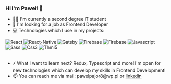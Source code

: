 ### Hi I'm Paweł! 👋

- 🧑‍🎓 I'm currently a second degree IT student
- 💼 I'm looking for a job as Frontend Developer
- 💻 Technologies which I use in my projects:

<div style={display:"flex",flex-direction:"row"}>
<img alt="React" src="https://img.shields.io/badge/React-20232A?style=for-the-badge&logo=react&logoColor=61DAFB" />
<img alt="React-Native" src="https://img.shields.io/badge/React_Native-20232A?style=for-the-badge&logo=react&logoColor=61DAFB" />
<img alt="Gatsby" src="https://img.shields.io/badge/Gatsby-663399?style=for-the-badge&logo=gatsby&logoColor=white" />
<img alt="Firebase" src="https://img.shields.io/badge/firebase-ffca28?style=for-the-badge&logo=firebase&logoColor=black" />
 <img alt="Firebase" src="https://img.shields.io/badge/Figma-F24E1E?style=for-the-badge&logo=figma&logoColor=white" />
<img alt="Javascript" src="https://img.shields.io/badge/JavaScript-323330?style=for-the-badge&logo=javascript&logoColor=F7DF1E" />
<img alt="Sass" src="https://img.shields.io/badge/Sass-CC6699?style=for-the-badge&logo=sass&logoColor=white" />
<img alt="Css3" src="https://img.shields.io/badge/CSS3-1572B6?style=for-the-badge&logo=css3&logoColor=white" />
<img alt="Thml5" src="https://img.shields.io/badge/HTML5-E34F26?style=for-the-badge&logo=html5&logoColor=white" />
</div>
</br>
<ul>
 <li> ⚡ What I want to learn next? Redux, Typescript and more! I'm open for new technologies which can develop my skills in Frontend Development!</li>
<li> 📫 You can reach me via mail: pawelpajor8@wp.pl or <a href="https://www.linkedin.com/mwlite/in/pawe%C5%82-pajor-b4105323a">linkedin</a> </li>
</ul>                                                                                                                
                             



<!--
**ppajor/ppajor** is a ✨ _special_ ✨ repository because its `README.md` (this file) appears on your GitHub profile.

Here are some ideas to get you started:

- 🔭 I’m currently working on ...
- 🌱 I’m currently learning ...
- 👯 I’m looking to collaborate on ...
- 🤔 I’m looking for help with ...
- 💬 Ask me about ...
- 📫 How to reach me: ...
- 😄 Pronouns: ...
- ⚡ Fun fact: ...
-->
